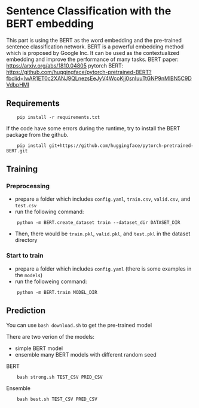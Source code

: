 # Sentence Classification with the BERT embedding
This part is using the BERT as the word embedding and the pre-trained sentence classification network. BERT is a powerful embedding method which is proposed by Google Inc. It can be used as the contextualized embedding and improve the performance of many tasks. 
BERT paper: https://arxiv.org/abs/1810.04805
pytorch BERT: https://github.com/huggingface/pytorch-pretrained-BERT?fbclid=IwAR1ET0c2XANJ9QLnezsEeJyV4WcoKjj0snIuuTtGNP9nMlBN5C9DVdbpHMI

## Requirements
```
    pip install -r requirements.txt
```

If the code have some errors during the runtime, try to install the BERT package from the github.
```
    pip install git+https://github.com/huggingface/pytorch-pretrained-BERT.git
```

## Training

### Preprocessing
* prepare a folder which includes `config.yaml`, `train.csv`, `valid.csv`, and `test.csv`
* run the following command:
```
    python -m BERT.create_dataset train --dataset_dir DATASET_DIR
```
* Then, there would be `train.pkl`, `valid.pkl`, and `test.pkl` in the dataset directory


### Start to train
* prepare a folder which includes `config.yaml` (there is some examples in the `models`)
* run the followeing command:
```
    python -m BERT.train MODEL_DIR
```

## Prediction
You can use `bash download.sh` to get the pre-trained model

There are two verion of the models:
* simple BERT model
* ensemble many BERT models with different random seed

BERT
```
    bash strong.sh TEST_CSV PRED_CSV
```

Ensemble
```
    bash best.sh TEST_CSV PRED_CSV
```

